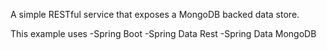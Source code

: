 A simple RESTful service that exposes a MongoDB backed data store.

This example uses
-Spring Boot
-Spring Data Rest
-Spring Data MongoDB

